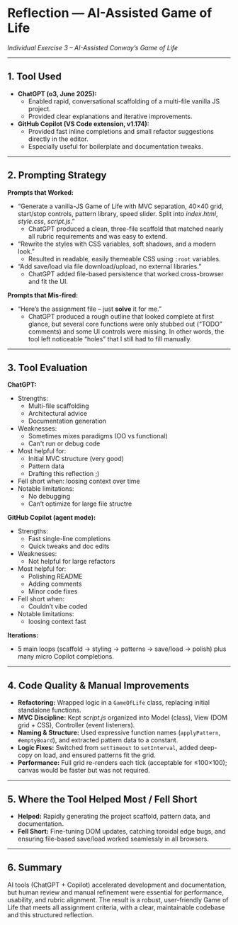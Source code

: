 # Reflection — AI-Assisted Game of Life

*Individual Exercise 3 – AI-Assisted Conway’s Game of Life*

---

## 1. Tool Used

- **ChatGPT (o3, June 2025):**
  - Enabled rapid, conversational scaffolding of a multi-file vanilla JS project.
  - Provided clear explanations and iterative improvements.
- **GitHub Copilot (VS Code extension, v1.174):**
  - Provided fast inline completions and small refactor suggestions directly in the editor.
  - Especially useful for boilerplate and documentation tweaks.

---

## 2. Prompting Strategy

**Prompts that Worked:**
- “Generate a vanilla-JS Game of Life with MVC separation, 40×40 grid, start/stop controls, pattern library, speed slider. Split into *index.html*, *style.css*, *script.js*.”
  - ChatGPT produced a clean, three-file scaffold that matched nearly all rubric requirements and was easy to extend.
- “Rewrite the styles with CSS variables, soft shadows, and a modern look.”
  - Resulted in readable, easily themeable CSS using `:root` variables.
- “Add save/load via file download/upload, no external libraries.”
  - ChatGPT added file-based persistence that worked cross-browser and fit the UI.

**Prompts that Mis-fired:**
- “Here’s the assignment file – just **solve** it for me.”
  - ChatGPT produced a rough outline that looked complete at first glance, but several core functions were only stubbed out (“TODO” comments) and some UI controls were missing. In other words, the tool left noticeable “holes” that I still had to fill manually.

---

## 3. Tool Evaluation

**ChatGPT:**
- Strengths:
  - Multi-file scaffolding
  - Architectural advice
  - Documentation generation
- Weaknesses:
  - Sometimes mixes paradigms (OO vs functional)
  - Can't run or debug code 
- Most helpful for:
  - Initial MVC structure (very good)
  - Pattern data
  - Drafting this reflection ;)
- Fell short when:
  loosing context over time
- Notable limitations:
  - No debugging
  - Can’t optimize for large file structre

**GitHub Copilot (agent mode):**
- Strengths:
  - Fast single-line completions
  - Quick tweaks and doc edits
- Weaknesses:
  - Not helpful for large refactors
- Most helpful for:
  - Polishing README
  - Adding comments
  - Minor code fixes
- Fell short when:
  - Couldn’t vibe coded
- Notable limitations:
  - loosing context fast

**Iterations:**
- 5 main loops (scaffold → styling → patterns → save/load → polish) plus many micro Copilot completions.

---

## 4. Code Quality & Manual Improvements

- **Refactoring:** Wrapped logic in a `GameOfLife` class, replacing initial standalone functions.
- **MVC Discipline:** Kept *script.js* organized into Model (class), View (DOM grid + CSS), Controller (event listeners).
- **Naming & Structure:** Used expressive function names (`applyPattern`, `#emptyBoard`), and extracted pattern data to a constant.
- **Logic Fixes:** Switched from `setTimeout` to `setInterval`, added deep-copy on load, and ensured patterns fit the grid.
- **Performance:** Full grid re-renders each tick (acceptable for ≤100×100); canvas would be faster but was not required.

---

## 5. Where the Tool Helped Most / Fell Short

- **Helped:** Rapidly generating the project scaffold, pattern data, and documentation.
- **Fell Short:** Fine-tuning DOM updates, catching toroidal edge bugs, and ensuring file-based save/load worked seamlessly in all browsers.

---

## 6. Summary

AI tools (ChatGPT + Copilot) accelerated development and documentation, but human review and manual refinement were essential for performance, usability, and rubric alignment. The result is a robust, user-friendly Game of Life that meets all assignment criteria, with a clear, maintainable codebase and this structured reflection.
